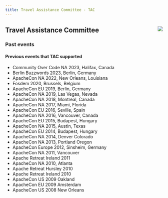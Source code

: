 ```yaml
---
title: Travel Assistance Committee - TAC
---
```


<div class="jumbotron">
<a href="https://www.apache.org/events/current-event.html"><img src="https://www.apache.org/events/current-event-125x125.png" style="float: right;"/></a>
<h2>Travel Assistance Committee</h2>
<h3>Past events</h3>
</div>

<a name="Index-Startingpoints"></a>


<!-- Row 1 -->
<div class="row">
    <div class="col-md-auto">
        <h4>Previous events that TAC supported</h4>
        <ul>
         <li>Community Over Code NA 2023, Halifax, Canada</li>
         <li>Berlin Buzzwords 2023, Berlin, Germany</li>
         <li>ApacheCon NA 2022, New Orleans, Louisiana</li>
         <li>Fosdem 2020, Brussels, Belgium</li>
         <li>ApacheCon EU 2019, Berlin, Germany</li>
         <li>ApacheCon NA 2019, Las Vegas, Nevada</li>
         <li>ApacheCon NA 2018, Montreal, Canada</li>
         <li>ApacheCon NA 2017, Miami, Florida</li>
         <li>ApacheCon EU 2016, Seville, Spain</li>
         <li>ApacheCon NA 2016, Vancouver, Canada</li>
         <li>ApacheCon EU 2015, Budapest, Hungary</li>
         <li>ApacheCon NA 2015, Austin, Texas</li>
         <li>ApacheCon EU 2014, Budapest, Hungary</li>
         <li>ApacheCon NA 2014, Denver Colorado</li>
         <li>ApacheCon NA 2013, Portland Oregon</li>
         <li>ApacheCon Europe 2012, Sinsheim, Germany</li>
         <li>ApacheCon NA 2011, Vancouver</li>
         <li>Apache Retreat Ireland 2011</li>
         <li>ApacheCon NA 2010, Atlanta</li>
         <li>Apache Retreat Hursley 2010</li>
         <li>Apache Retreat Ireland 2010</li>
         <li>ApacheCon US 2009 Oakland</li>
         <li>ApacheCon EU 2009 Amsterdam</li>
         <li>ApacheCon US 2008 New Orleans</li>
        </ul>
    </div>
</div>

</div>

